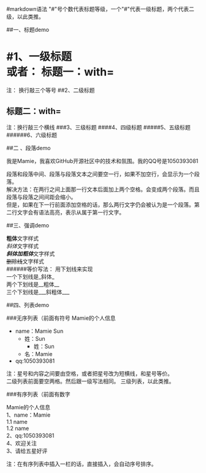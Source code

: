 #markdown语法
"#"号个数代表标题等级，一个"#"代表一级标题，两个代表二级，以此类推。

##一、标题demo

#1、一级标题   
或者：  标题一：with=
===         
注： 换行敲三个等号
##2、二级标题

标题二：with=
---
注：换行敲三个横线
###3、三级标题
####4、四级标题
#####5、五级标题
######6、六级标题


##二 、段落demo

我是Mamie，我喜欢GitHub开源社区中的技术和氛围。我的QQ号是1050393081

段落和段落中间、段落与段落文本之间要空一行，如果不加空行，会显示为一个段落。  
解决方法：在两行之间上面那一行文本后面加上两个空格。会变成两个段落。而且段落与段落之间间距会缩小。  
但是，如果在下一行前面添加空格的话，那么两行文字仍会被认为是一个段落。第二行文字会有语法高亮，表示从属于第一行文字。

##三、强调demo

**粗体**文字样式  
*斜体*文字样式  
***斜体加粗体***文字样式  
~~删除线~~文字样式  
######等价写法：  用下划线来实现  
一个下划线是_斜体_  
两个下划线是__粗体__  
三个下划线是___斜粗体___


##四、列表demo

###无序列表（前面有符号
Mamie的个人信息
* name：Mamie Sun
  * 姓：Sun
    * 姓：Sun
  * 名：Mamie
* qq:1050393081

注：星号和内容之间要由空格，或者把星号改为短横线，和星号等价。  
二级列表前面要空两格。然后跟一级写法相同。
三级列表，以此类推。


###有序列表（前面有数字
 
Mamie的个人信息  
1、name：Mamie  
  1.1 name  
  1.2 name  
2、qq:1050393081  
4、欢迎关注  
3、请给五星好评  

注：在有序列表中插入一栏的话，直接插入，会自动序号排序。

